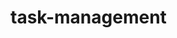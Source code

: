 # task-management

 <!-- If Want to run first---npm install -->
<!-- 1.Implemented local storage to presist task after a page refresh. -->
<!-- 2.Used framer motion library for animation and better interaction. -->
<!-- 3. Used Toast library for showing the message after the task is deleted , added or updated sucessfully. -->
<!-- 4. Used Redux for statemanagement. -->
<!-- 5. Used SCSS for styling. -->
<!-- 6. Implemented responsive design. -->
<!-- 7. The task is getting added with its date and time in a list -->
<!-- 8. Deployed on Netlify----- -->
<!-- deploy Link ----
 https://651a616811fd764ee3605d78--clever-dragon-5bdb14.netlify.app/ -->

